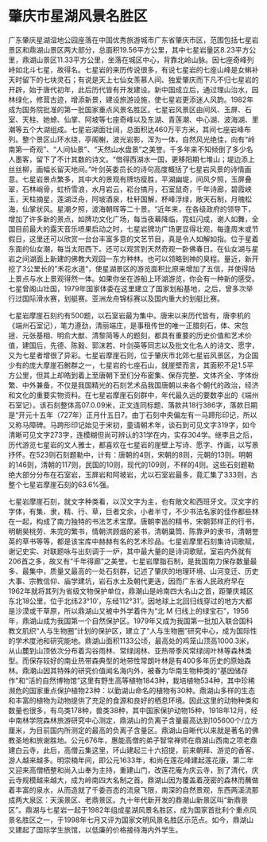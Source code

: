 # 肇庆市星湖风景名胜区  
广东肇庆星湖湿地公园座落在中国优秀旅游城市广东省肇庆市区，范围包括七星岩景区和鼎湖山景区两大部分，总面积19.56平方公里，其中七星岩量区8.23平方公里，鼎湖山景区11.33平方公里，坐落在城区中心，背靠北岭山脉。因七座奇峰列峙如北斗七星，故得名。七星岩的来历传说很多，有说七星岩的七座山峰是女蝌补天时留下的七块灵石；有说是天上七仙女羡慕人间、独爱肇庆而下凡不归七星岩的开辟，始于唐代初年，此后历代皆有开发建设。新中国成立后，通过理山治水，园林绿化，修茸古迹，增添新景，建设旅游设施，使七星岩更添迷人风韵。1982年成为国务院批准的第一批国家重点风景名胜区。七星岩风景区由间风、玉屏、石室、天柱、她蜍、仙掌、阿坡等七座奇峰以及东湖、青莲潮、中心湖、波海湖、里潮等五个大湖组成。七星岩湖面壮阔，总面积达460万平方米，其间七座岩峰布列。整个景区山环水绕，亭阁榭，波光岩影，浑为一体，自然风光绝佳，向有“岭南第一奇观”、“人间仙景”、“天然山水盘景”之美誉。千多年来不知倾倒了多少名人墨客，留下了不计其数的诗文。“借得西湖水一国，更移阳期七堆山；堤边添上丝丝柳，画幅长留天地间。”叶剑英委员长的诗句高度概括了七星岩风景的诗情画意。七星岩景点繁多，其中大的景观有牌坊瘦胜，平湖幽堤，间风夕照，玉屏叠翠，石林峭骨，虹桥雪浪，水月岩云，崧台搞月，石室鼠奇，千年诗廊，碧霞峡玉，天柱摘星，莲湖泛舟，阿坡酒泉，杜轩国解，杯峰浮绿，敞天石制，月魄松海，仙掌状风。星潮夕照，波海朝晖等二十景。“近年来，在各级政府的领导下，增加了许多新的景点，如牌功文化广场，每当夜幕降临，霓虹闪成，谢人如舞，全国目前最大的露天音乐喷果启动之时，七星岩牌功广场更显得壮观，每逢周末或节假日，这里还可以欣赏一台台丰富多意的文艺节目，真是令人如解如指。位于星着东面的仙女潮，每当太阳西下。还可以观赏到天然奇观一卧佛春日。在仙女湖与星岩之间湖面上新建的佛教大观园一东方种林。也可以领略到神的臭程。量近，新开挖了3公里长的”禾花水道“，使星湖景区的游览面积比原来增加了五信，并使得陆上景点与水上景观得然一体。如果你坐在游船上环湖游览，你会有一种新的感受。七星曾阁山壮国，1979年国家体委在这里建立了国家划船基地，之后，曾多次举行过国际滑水赛，划艇赛。亚洲龙舟锦标赛以及国内重大的划艇比赛。  

七星岩摩崖石刻约有500题，以石室岩最为集中。唐宋以来历代皆有，唐李机的《端州石室记），笔力遵劲，清丽端庄，是事租传世的唯一正腊刻石，体、宋包拯、元张基相、明俞大猷、清黎简等人的题刻，都具有重要的历史价值和艺术价值，建国后，先德、陈毅、郭沫若、叶剑英等同志以及批文化名人的诗文、愿字，又为七星者增很了异彩。七星岩摩崖石则，位于肇庆市北郊七星岩风景区，为企国少有的庞大摩崖石鲋群之一，七星岩的七座石山，就崖壁而言，其面积不足1.5平方公里，但其上却皓到着上至唐朝下至们分布密集、保存完整、文体齐全、字体纷繁、中外兼备，不仅是我国精光的石刻艺术品我国唐朝以来各个朝代的政治，经济和文化的重要实物资料。在七星岩摩崖石刻群中，年代最久远的要数李出的《端州石室记）。该石刻整体高07.0.09米，正文连同标题、落款共18行386字，落款日期是“开元十五年（727年）正月什五日7。由丁石刻中央偏左有一马蹄形印记，所以又称马障碑。马跨形印记始见于宋初，童请朝术年，谈石到可见文字319字，如今清晰可见文字273字，连模糊但尚可辨认的31学在内，实存304学。继李且之后，历代游览七星岩的文人雅士，都喜欢在七星岩的崖壁上写诗、愿字、作画，以写景抒怀。在523则石刻题勒中，计有：唐朝的4则，宋朝的8则，元朝的13则。明朝的146则，清朝的117则，民国的10则，现代的109则，不样的4则。这些石刻题勒绝大部分分布在石室岩，玉屏岩和阿坡岩，尤以石室岩最多，竟汇集了333则，古整个七星岩摩崖石刻的63.6%强。  

七星岩摩崖石刻，就文字种类看，以汉文字为主，也有敞文和西班牙文。汉文字的字体，有集、隶，精、行、草，巨者文余，小者半寸，不少书法名家的佳作都些林在一起，构成了南力独特的书法艺术宝摩。唐朝李邕的精书，宋朝郭样正的行书，明朝昊桃劳、朱完的繁书，情朝洪顾烟的紧书，清朝巢筒、陈靠尹的隶书，清朝誉英的草书等等，都是该宝库中赫赫有名的艺术珍品。七星岩摩里石刻集诗词歌赋，谢记史实、对联题咏与出刻调于一炉，其中最大量的是诗词歌赋，室岩内外就有206首之多，故又有“千年得廊”之美誉。七星岩摩脂石制，是我国南力保存数量最多、最集中，质量又最高的一处石刻群，记述了肇庆的地理环境、山河变迁、历史大事、宗教信仰、庙学建坑，岩石水土及朝代更迭，因而广东省人民政府早在1962年就将其列为省级文物保护单位，鼎潮山是岭南四大名山之首，距肇庆城区东北18公里，位于北纬23°10′，东经112°31′。因地球上北回归线穿过的地方大都是沙漠或干草原，所以鼎湖山又被中外学着件为“北 M 归线上的绿宝石”，1956年，鼎湖山成为我国第一个自然保护区。1979年又成为我国第一批加入联合国科教文肌织“人与生物圈”计划的保护区，建立了“人与生物圈”研究中心，成为国际性的学术度池和研究能地。鼎湖山面积1133公顷，最高处的鸡笼山顶高1000.3米，从山麓到山顶依次分布着沟谷雨林、常绿阔林、亚热带季风常绿阔叶林等森林类型。而保存较好的南业热带森典型的地带性常朗叶林是有400多年历史的原始森林。鼎潮山因其特殊的研究价值闻名海内外，被春为华南生物种类的“基因储存作”和“活的自然博物馆”这里有野生高等植物1843种，栽培植物534种，其中珍稀濒危的国家重点保护植物23种：以勤湖山命名的植物有30种。鼎湖山多样的生态和丰富的植物为动物提供了充足的食源和良好的栖息环境。因此这里的动物种类和数量也很多，有鸟类178种，兽类38种，其中国家保护动物15种，1918年12月，经中南林学院森林旅游研究中心测定，鼎湖山的负离子含量最高达到105600个/立方厘米，为目前国内所测定的最高的负离子含量区。鼎湖山自晰代以来就是著名的佛教圣地和旅谢胜地。公元676年，惠能高僧的弟子智常禅师在鼎湖山西南之项老鼎建白云寺，此后，高僧云集这里，环山建起三十六招提，前来朝拜、游览的香客、游人越来越多。明崇楠年间，即公元1633年，和尚在莲花峰建起莲花康，第二年又迎来高僧栖整和尚入山奉为主持，重建山门，改莲花庵为庆云寺，到了清代，庆云寺规模越来越大，成为岭南四大名制之首。鼎湖山因为覆盖着茂密的森林而蘸做着丰富的泉水，从而造就了千委百态的流泉飞限，南深的自然景观，东西两溪流那成两大泉区：天溪景区、老鼎景区。九十年代新开发的鼎潮山新景区叫“新鼎景区”。鼎湖与七星岩一起于1982年组成星湖风景名胜区，成为国家首批利个重点风景名胜区之一，于1998年七月又评为国家文明风景名胜区示范点。如今，鼎湖山又建起了国际学生旅馆，以低廉的价格接待海内外学生。  

<!-- Last processed: 2025-07-22 03:44:21 -->

